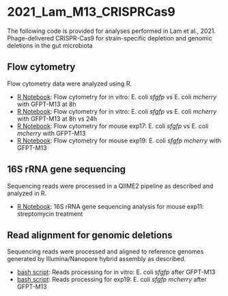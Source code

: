 # 2021_Lam_M13_CRISPRCas9

The following code is provided for analyses performed in Lam et al., 2021. Phage-delivered CRISPR-Cas9 for strain-specific depletion and
genomic deletions in the gut microbiota

## Flow cytometry

Flow cytometry data were analyzed using R.

- [R Notebook](https://htmlpreview.github.io/?): Flow cytometry for in vitro: E. coli *sfgfp* vs E. coli *mcherry* with GFPT-M13 at 8h
- [R Notebook](https://htmlpreview.github.io/?): Flow cytometry for in vitro: E. coli *sfgfp* vs E. coli *mcherry* with GFPT-M13 at 8h vs 24h
- [R Notebook](https://htmlpreview.github.io/?): Flow cytometry for mouse exp17: E. coli *sfgfp* vs E. coli *mcherry* with GFPT-M13
- [R Notebook](https://htmlpreview.github.io/?): Flow cytometry for mouse exp19: E. coli *sfgfp mcherry* with GFPT-M13


## 16S rRNA gene sequencing

Sequencing reads were processed in a QIIME2 pipeline as described and analyzed in R.

- [R Notebook](https://htmlpreview.github.io/?): 16S rRNA gene sequencing analysis for mouse exp11: streptomycin treatment


## Read alignment for genomic deletions

Sequencing reads were processed and aligned to reference genomes generated by Illumina/Nanopore hybrid assembly as described.

- [bash script](https://htmlpreview.github.io/?): Reads processing for in vitro: E. coli *sfgfp* after GFPT-M13 
- [bash script](https://htmlpreview.github.io/?): Reads processing for exp19: E. coli *sfgfp mcherry* after GFPT-M13 
